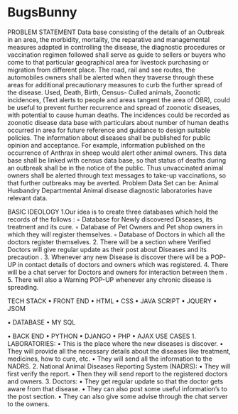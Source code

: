 # BugsBunny
PROBLEM STATEMENT Data base consisting of the details of an Outbreak in an area, the morbidity, mortality, the reparative and managemental measures adapted in controlling the disease, the diagnostic procedures or vaccination regimen followed shall serve as guide to sellers or buyers who come to that particular geographical area for livestock purchasing or migration from different place. The road, rail and see routes, the automobiles owners shall be alerted when they traverse through these areas for additional precautionary measures to curb the further spread of the disease. Used, Death, Birth, Census- Culled animals, Zoonotic incidences, (Text alerts to people and areas tangent the area of OBR), could be useful to prevent further recurrence and spread of zoonotic diseases, with potential to cause human deaths. The incidences could be recorded as zoonotic disease data base with particulars about number of human deaths occurred in area for future reference and guidance to design suitable policies. The information about diseases shall be published for public opinion and acceptance. For example, information published on the occurrence of Anthrax in sheep would alert other animal owners. This data base shall be linked with census data base, so that status of deaths during an outbreak shall be in the notice of the public. Thus unvaccinated animal owners shall be alerted through text messages to take-up vaccinations, so that further outbreaks may be averted. Problem Data Set can be: Animal Husbandry Departmental Animal disease diagnostic laboratories have relevant data.

BASIC IDEOLOGY 1.Our idea is to create three databases which hold the records of the follows : ◦ Database for Newly discovered Diseases, its treatment and its cure. ◦ Database of Pet Owners and Pet shop owners in which they will register themselves. ◦ Database of Doctors in which all the doctors register themselves. 2. There will be a section where Verified Doctors will give regular update as their post about Diseases and its precaution . 3. Whenever any new Disease is discover there will be a POP-UP in contact details of doctors and owners which was registered. 4. There will be a chat server for Doctors and owners for interaction between them . 5. There will also a Warning POP-UP whenever any chronic disease is spreading.

TECH STACK • FRONT END • HTML • CSS • JAVA SCRIPT • JQUERY • JSOM

• DATABASE
• MY SQL

• BACK END
• PYTHON
• DJANGO
• PHP 
• AJAX
USE CASES 1. LABORATORIES: • This is the place where the new diseases is discover. • They will provide all the necessary details about the diseases like treatment, medicines, how to cure, etc. • They will send all the information to the NADRS. 2. National Animal Diseases Reporting System (NADRS): • They will first verify the report. • Then they will send report to the registered doctors and owners. 3. Doctors: • They get regular update so that the doctor gets aware from that disease. • They can also post some useful information’s to the post section. • They can also give some advise through the chat server to the owners.
